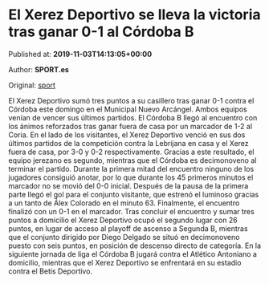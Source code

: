 
# El Xerez Deportivo se lleva la victoria tras ganar 0-1 al Córdoba B

Published at: **2019-11-03T14:13:05+00:00**

Author: **SPORT.es**

Original: [sport](https://www.sport.es/es/noticias/tercera-division/el-xerez-deportivo-se-lleva-la-victoria-tras-ganar-0-1-al-cordoba-b-7712693)

El Xerez Deportivo sumó tres puntos a su casillero tras ganar 0-1 contra el Córdoba este domingo en el Municipal Nuevo Arcángel. Ambos equipos venían de vencer sus últimos partidos. El Córdoba B llegó al encuentro con los ánimos reforzados tras ganar fuera de casa por un marcador de 1-2 al Coria. En el lado de los visitantes, el Xerez Deportivo venció en sus dos últimos partidos de la competición contra la Lebrijana en casa y el Xerez fuera de casa, por 3-0 y 0-2 respectivamente. Gracias a este resultado, el equipo jerezano es segundo, mientras que el Córdoba es decimonoveno al terminar el partido.
Durante la primera mitad del encuentro ninguno de los jugadores consiguió anotar, por lo que durante los 45 primeros minutos el marcador no se movió del 0-0 inicial.
Después de la pausa de la primera parte llegó el gol para el conjunto visitante, que estrenó el luminoso gracias a un tanto de Álex Colorado en el minuto 63. Finalmente, el encuentro finalizó con un 0-1 en el marcador.
Tras concluir el encuentro y sumar tres puntos a domicilio el Xerez Deportivo ocupó el segundo lugar con 26 puntos, en lugar de acceso al playoff de ascenso a Segunda B, mientras que el conjunto dirigido por Diego Delgado se situó en decimonoveno puesto con seis puntos, en posición de descenso directo de categoría.
En la siguiente jornada de liga el Córdoba B jugará contra el Atlético Antoniano a domicilio, mientras que el Xerez Deportivo se enfrentará en su estadio contra el Betis Deportivo.
